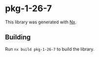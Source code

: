 # pkg-1-26-7

This library was generated with [Nx](https://nx.dev).

## Building

Run `nx build pkg-1-26-7` to build the library.
